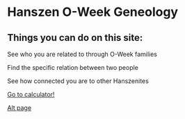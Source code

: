 # Hanszen O-Week Geneology

## Things you can do on this site:

See who you are related to through O-Week families

Find the specific relation between two people

See how connected you are to other Hanszenites

[Go to calculator!](./master.md)

[Alt page](./alt.md)